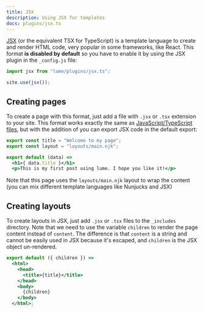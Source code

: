 ```yaml
---
title: JSX
description: Using JSX for templates
docs: plugins/jsx.ts
---
```


[JSX](https://facebook.github.io/jsx/) (or the equivalent TSX for TypeScript) is
a template language to create and render HTML code, very popular in some
frameworks, like React. This format **is disabled by default** so you have to
enable it by using the JSX plugin in the `_config.js` file:

```js
import jsx from "lume/plugins/jsx.ts";

site.use(jsx());
```

## Creating pages

To create a page with this format, just add a file with `.jsx` or `.tsx`
extension to your site. This format works exactly the same as
[JavaScript/TypeScript files](/plugins/modules), but with the addition of you
can export JSX code in the default export:

```jsx
export const title = "Welcome to my page";
export const layout = "layouts/main.njk";

export default (data) =>
  <h1>{ data.title }</h1>
  <p>This is my first post using lume. I hope you like it!</p>
```

Note that this page uses the `layouts/main.njk` layout to wrap the content (you
can mix different template languages like Nunjucks and JSX)

## Creating layouts

To create layouts in JSX, just add `.jsx` or `.tsx` files to the `_includes`
directory. Note that we need to use the variable `children` to render the page
content instead of `content`. The difference is that `content` is a string and
cannot be easily used in JSX because it's escaped, and `children` is the JSX
object un-rendered.

```jsx
export default ({ children }) =>
  <html>
    <head>
      <title>{title}</title>
    </head>
    <body>
      {children}
    </body>
  </html>;
```
